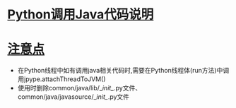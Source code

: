# [Python调用Java代码说明]()

# [注意点]()
* 在Python线程中如有调用java相关代码时,需要在Python线程体(run方法)中调用jpype.attachThreadToJVM()
* 使用时删除common/java/lib/\__init\__.py文件、common/java/javasource/\__init\__.py文件
